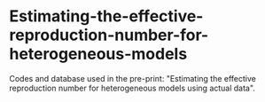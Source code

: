# Estimating-the-effective-reproduction-number-for-heterogeneous-models
Codes and database used in the pre-print: "Estimating the effective reproduction number for heterogeneous models using actual data".
